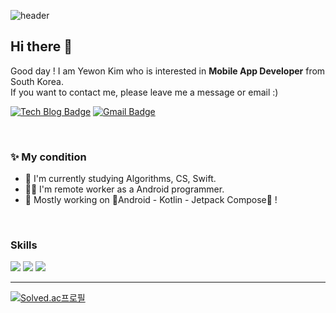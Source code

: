 ![header](https://capsule-render.vercel.app/api?type=waving&color=timeAuto&height=300&section=header&text=🍅Newon`s%20Code%20Dream🍰&fontSize=50)


  
 ## Hi there 👋  

 Good day ! I am Yewon Kim who is interested in **Mobile App Developer** from South Korea.  
 If you want to contact me, please leave me a message or email :)
  
[![Tech Blog Badge](http://img.shields.io/badge/-Tech%20blog-black?style=flat-square&logo=github&link=https://https://newon-universe.github.io/)](https://velog.io/@newon-seoul)
[![Gmail Badge](https://img.shields.io/badge/Gmail-d14836?style=flat-square&logo=Gmail&logoColor=white&link=mailto:chokovon@gmail.com)](mailto:chokovon@gmail.com)
<!-- [![Linkedin Badge](https://img.shields.io/badge/-LinkedIn-blue?style=flat-square&logo=Linkedin&logoColor=white&link=https://www.linkedin.com/in/seong-yun-byeon-8183a8113/)](https://www.linkedin.com/in/seong-yun-byeon-8183a8113/) -->

  <br/>
  
 ### ✨ My condition  
<!--    - 🌱 I'm currently attending DevFest 2021 Android Compose.   -->
   - 🎐 I'm currently studying Algorithms, CS, Swift.  
   - 👨‍💻 I'm remote worker as a Android programmer.  
   - 📑 Mostly working on 🌱Android - Kotlin - Jetpack Compose🌱 !

  <br/>
  
 ### Skills
  
<img src="https://img.shields.io/badge/Android-3DDC84?style=flat-square&logo=Android&logoColor=white"/> <img src="https://img.shields.io/badge/Kotlin-0095D5?style=flat-square&logo=kotlin&logoColor=white"> <img src="https://img.shields.io/badge/C-A8B9CC?style=flat-square&logo=C&logoColor=white">  
  
  -----


<!-- ![Newon's GitHub stats](https://github-readme-stats.vercel.app/api?username=Newon-universe&theme=radical&show_icons=true)  -->
[![Solved.ac프로필](http://mazassumnida.wtf/api/v2/generate_badge?boj=chokovon)](https://solved.ac/chokovon)
